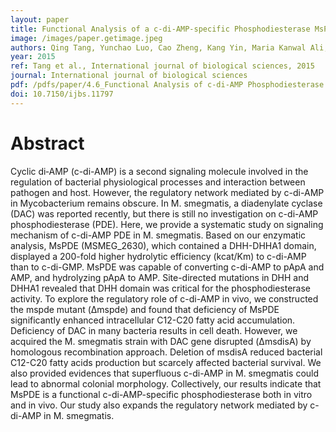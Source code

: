```yaml
---
layout: paper
title: Functional Analysis of a c-di-AMP-specific Phosphodiesterase MsPDE from Mycobacterium smegmatis
image: /images/paper.getimage.jpeg
authors: Qing Tang, Yunchao Luo, Cao Zheng, Kang Yin, Maria Kanwal Ali, Xinfeng Li, Jin He.
year: 2015
ref: Tang et al., International journal of biological sciences, 2015
journal: International journal of biological sciences
pdf: /pdfs/paper/4.6_Functional Analysis of c-di-AMP Phosphodiesterase in Mycobacterium smegmatis copy 2.pdf
doi: 10.7150/ijbs.11797
---
```


# Abstract
Cyclic di‑AMP (c-di-AMP) is a second signaling molecule involved in the regulation of bacterial physiological processes and interaction between pathogen and host. However, the regulatory network mediated by c-di-AMP in Mycobacterium remains obscure. In M. smegmatis, a diadenylate cyclase (DAC) was reported recently, but there is still no investigation on c-di-AMP phosphodiesterase (PDE). Here, we provide a systematic study on signaling mechanism of c-di-AMP PDE in M. smegmatis. Based on our enzymatic analysis, MsPDE (MSMEG_2630), which contained a DHH-DHHA1 domain, displayed a 200-fold higher hydrolytic efficiency (kcat/Km) to c-di-AMP than to c-di-GMP. MsPDE was capable of converting c-di-AMP to pApA and AMP, and hydrolyzing pApA to AMP. Site-directed mutations in DHH and DHHA1 revealed that DHH domain was critical for the phosphodiesterase activity. To explore the regulatory role of c-di-AMP in vivo, we constructed the mspde mutant (Δmspde) and found that deficiency of MsPDE significantly enhanced intracellular C12-C20 fatty acid accumulation. Deficiency of DAC in many bacteria results in cell death. However, we acquired the M. smegmatis strain with DAC gene disrupted (ΔmsdisA) by homologous recombination approach. Deletion of msdisA reduced bacterial C12-C20 fatty acids production but scarcely affected bacterial survival. We also provided evidences that superfluous c-di-AMP in M. smegmatis could lead to abnormal colonial morphology. Collectively, our results indicate that MsPDE is a functional c-di-AMP-specific phosphodiesterase both in vitro and in vivo. Our study also expands the regulatory network mediated by c-di-AMP in M. smegmatis.

